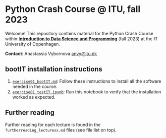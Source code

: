 # Python Crash Course @ ITU, fall 2023

Welcome! This repository contains material for the Python Crash Course within  [**Introduction to Data Science and Programming**](https://learnit.itu.dk/course/view.php?id=3022199) (fall 2023) at the IT University of Copenhagen.

**Contact**: Anastassia Vybornova [anvy@itu.dk](mailto:anvy@itu.dk)

## bootIT installation instructions

1. [`exercise01_bootIT.md`](https://github.com/anastassiavybornova/pythoncrashcourse/blob/main/exercise01_bootIT.md): Follow these instructions to install all the software needed in the course.
2. [`exercise01_testIT.ipynb`](https://github.com/anastassiavybornova/pythoncrashcourse/blob/main/exercise01_testIT.ipynb): Run this notebook to verify that the installation worked as expected.

## Further reading

Further reading for each lecture is found in the `furtherreading_lecturexx.md` files (see file list on top).